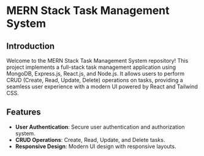 # MERN Stack Task Management System
## Introduction

Welcome to the MERN Stack Task Management System repository! This project implements a full-stack task management application using MongoDB, Express.js, React.js, and Node.js. It allows users to perform CRUD (Create, Read, Update, Delete) operations on tasks, providing a seamless user experience with a modern UI powered by React and Tailwind CSS.

## Features

- **User Authentication**: Secure user authentication and authorization system.
- **CRUD Operations**: Create, Read, Update, and Delete tasks.
- **Responsive Design**: Modern UI design with responsive layouts.
